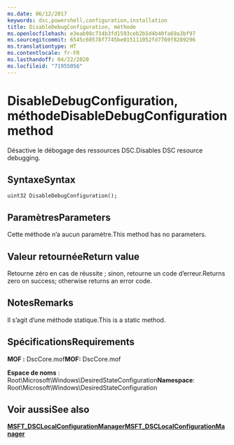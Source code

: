 ```yaml
---
ms.date: 06/12/2017
keywords: dsc,powershell,configuration,installation
title: DisableDebugConfiguration, méthode
ms.openlocfilehash: e3eab98c734b3fd1593ceb2b5d4b40fa69a3bf97
ms.sourcegitcommit: 6545c60578f7745be015111052fd7769f8289296
ms.translationtype: HT
ms.contentlocale: fr-FR
ms.lasthandoff: 04/22/2020
ms.locfileid: "71955056"
---
```

# <a name="disabledebugconfiguration-method"></a><span data-ttu-id="2c8a9-103">DisableDebugConfiguration, méthode</span><span class="sxs-lookup"><span data-stu-id="2c8a9-103">DisableDebugConfiguration method</span></span>

<span data-ttu-id="2c8a9-104">Désactive le débogage des ressources DSC.</span><span class="sxs-lookup"><span data-stu-id="2c8a9-104">Disables DSC resource debugging.</span></span>

## <a name="syntax"></a><span data-ttu-id="2c8a9-105">Syntaxe</span><span class="sxs-lookup"><span data-stu-id="2c8a9-105">Syntax</span></span>

```mof
uint32 DisableDebugConfiguration();
```

## <a name="parameters"></a><span data-ttu-id="2c8a9-106">Paramètres</span><span class="sxs-lookup"><span data-stu-id="2c8a9-106">Parameters</span></span>

<span data-ttu-id="2c8a9-107">Cette méthode n’a aucun paramètre.</span><span class="sxs-lookup"><span data-stu-id="2c8a9-107">This method has no parameters.</span></span>

## <a name="return-value"></a><span data-ttu-id="2c8a9-108">Valeur retournée</span><span class="sxs-lookup"><span data-stu-id="2c8a9-108">Return value</span></span>

<span data-ttu-id="2c8a9-109">Retourne zéro en cas de réussite ; sinon, retourne un code d’erreur.</span><span class="sxs-lookup"><span data-stu-id="2c8a9-109">Returns zero on success; otherwise returns an error code.</span></span>

## <a name="remarks"></a><span data-ttu-id="2c8a9-110">Notes</span><span class="sxs-lookup"><span data-stu-id="2c8a9-110">Remarks</span></span>

<span data-ttu-id="2c8a9-111">Il s’agit d’une méthode statique.</span><span class="sxs-lookup"><span data-stu-id="2c8a9-111">This is a static method.</span></span>

## <a name="requirements"></a><span data-ttu-id="2c8a9-112">Spécifications</span><span class="sxs-lookup"><span data-stu-id="2c8a9-112">Requirements</span></span>

<span data-ttu-id="2c8a9-113">**MOF :** DscCore.mof</span><span class="sxs-lookup"><span data-stu-id="2c8a9-113">**MOF:** DscCore.mof</span></span>

<span data-ttu-id="2c8a9-114">**Espace de noms** : Root\Microsoft\Windows\DesiredStateConfiguration</span><span class="sxs-lookup"><span data-stu-id="2c8a9-114">**Namespace**: Root\Microsoft\Windows\DesiredStateConfiguration</span></span>

## <a name="see-also"></a><span data-ttu-id="2c8a9-115">Voir aussi</span><span class="sxs-lookup"><span data-stu-id="2c8a9-115">See also</span></span>

[<span data-ttu-id="2c8a9-116">**MSFT_DSCLocalConfigurationManager**</span><span class="sxs-lookup"><span data-stu-id="2c8a9-116">**MSFT_DSCLocalConfigurationManager**</span></span>](msft-dsclocalconfigurationmanager.md)
